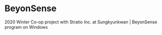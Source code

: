 # BeyonSense
2020 Winter Co-op project with Stratio Inc. at Sungkyunkwan | BeyonSense program on Windows
